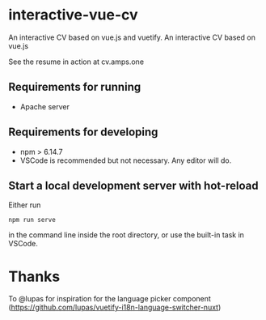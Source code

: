 # interactive-vue-cv
An interactive CV based on vue.js and vuetify.	An interactive CV based on vue.js

See the resume in action at cv.amps.one

## Requirements for running
* Apache server

## Requirements for developing
* npm > 6.14.7
* VSCode is recommended but not necessary. Any editor will do.

## Start a local development server with hot-reload
Either run 

```
npm run serve
```

in the command line inside the root directory, or use the built-in task in VSCode.

# Thanks
To @lupas for inspiration for the language picker component (https://github.com/lupas/vuetify-i18n-language-switcher-nuxt)
